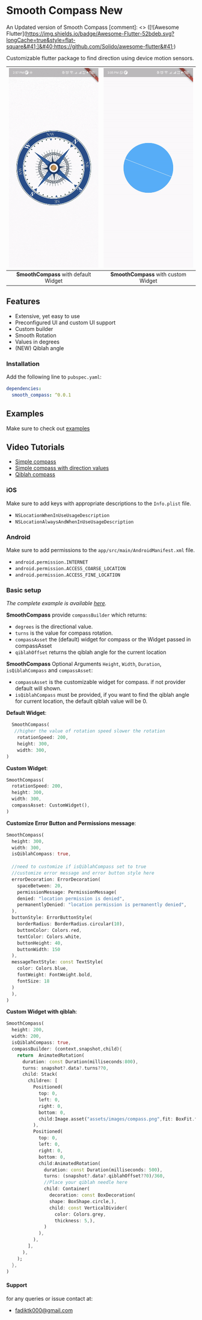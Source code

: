 # Smooth Compass New
 An Updated version of Smooth Compass
[comment]: <> ([![Awesome Flutter]&#40;https://img.shields.io/badge/Awesome-Flutter-52bdeb.svg?longCache=true&style=flat-square&#41;]&#40;https://github.com/Solido/awesome-flutter&#41;)

Customizable flutter package to find direction using device motion sensors.

| ![Image](https://github.com/alihadi5125/screenshots/blob/main/ezgif.com-gif-maker%20(3).gif?raw=true) | ![Image](https://github.com/alihadi5125/screenshots/blob/main/ezgif.com-gif-maker%20(1).gif?raw=true) |
| :------------: | :------------: |
| **SmoothCompass** with default Widget | **SmoothCompass** with custom Widget |

## Features

* Extensive, yet easy to use
* Preconfigured UI and custom UI support
* Custom builder
* Smooth Rotation
* Values in degrees
* (NEW) Qiblah angle


### Installation

Add the following line to `pubspec.yaml`:

```yaml
dependencies:
  smooth_compass: ^0.0.1
```

## Examples

Make sure to check out [examples](https://github.com/fahadshabeer/smooth_compass_examples.git)

## Video Tutorials

* [Simple compass](https://youtu.be/nMEjn1a-6Xs)
* [Simple compass with direction values](https://youtu.be/35RbaQP8l3s)
* [Qiblah compass](https://youtu.be/sH7oCWjKvD4)


### iOS
Make sure to add keys with appropriate descriptions to the `Info.plist` file.

* `NSLocationWhenInUseUsageDescription`
* `NSLocationAlwaysAndWhenInUseUsageDescription`


### Android
Make sure to add permissions to the `app/src/main/AndroidManifest.xml` file.

* `android.permission.INTERNET`
* `android.permission.ACCESS_COARSE_LOCATION`
* `android.permission.ACCESS_FINE_LOCATION`

### Basic setup

*The complete example is available [here](https://github.com/alihadi5125/smooth_compass/tree/master/example).*

**SmoothCompass** provide `compassBuilder` which returns:
* `degrees` is the directional value.
* `turns` is the value for compass rotation.
* `compassAsset` the (default) widget for compass or the Widget passed in compassAsset
* `qiblahOffset` returns the qiblah angle for the current location

**SmoothCompass** Optional Arguments `Height`, `Width`, `Duration`, `isQiblahCompass` and `compassAsset`:
* `compassAsset` is the customizable widget for compass. if not provider default will shown.
* `isQiblahCompass` must be provided, if you want to find the qiblah angle for current location, the default qiblah value will be 0.

**Default Widget**:
```dart
  SmoothCompass(
   //higher the value of rotation speed slower the rotation
    rotationSpeed: 200,
    height: 300,
    width: 300,
)
```




**Custom Widget**:
```dart
SmoothCompass(
  rotationSpeed: 200,
  height: 300,
  width: 300,
  compassAsset: CustomWidget(),
)
```

**Customize Error Button and Permissions message**:
```dart
SmoothCompass(
  height: 300,
  width: 300,
  isQiblahCompass: true,
  
  //need to customize if isQiblahCompass set to true
  //customize error message and error button style here
  errorDecoration: ErrorDecoration(
    spaceBetween: 20,
    permissionMessage: PermissionMessage(
    denied: "location permission is denied",
    permanentlyDenied: "location permission is permanently denied",
  ),
  buttonStyle: ErrorButtonStyle(
    borderRadius: BorderRadius.circular(10),
    buttonColor: Colors.red,
    textColor: Colors.white,
    buttonHeight: 40,
    buttonWidth: 150
  ),
  messageTextStyle: const TextStyle(
    color: Colors.blue,
    fontWeight: FontWeight.bold,
    fontSize: 18
  )
  ),
)
```

**Custom Widget with qiblah**:
```dart
SmoothCompass(
  height: 200,
  width: 200,
  isQiblahCompass: true,
  compassBuilder: (context,snapshot,child){
    return  AnimatedRotation(
      duration: const Duration(milliseconds:800),
      turns: snapshot?.data?.turns??0,
      child: Stack(
        children: [
          Positioned(
            top: 0,
            left: 0,
            right: 0,
            bottom: 0,
            child:Image.asset("assets/images/compass.png",fit: BoxFit.fill,),
          ),
          Positioned(
            top: 0,
            left: 0,
            right: 0,
            bottom: 0,
            child:AnimatedRotation(
              duration: const Duration(milliseconds: 500),
              turns: (snapshot?.data?.qiblahOffset??0)/360,
              //Place your qiblah needle here
              child: Container(
                decoration: const BoxDecoration(
                shape: BoxShape.circle,),
                child: const VerticalDivider(
                  color: Colors.grey,
                  thickness: 5,),
              )
            ),
          ),
        ],
      ),
    );
  },
)
```




#### Support

for any queries or issue contact at:
* fadiktk000@gmail.com


